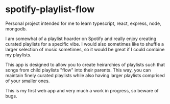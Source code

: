 # spotify-playlist-flow

Personal project intended for me to learn typescript, react, express, node, mongodb.

I am somewhat of a playlist hoarder on Spotify and really enjoy creating curated playlists for a specific vibe. I would also sometimes like to shuffle a larger selection
of music sometimes, so it would be great if I could combine my playlists.

This app is designed to allow you to create heirarchies of playlists such that songs from child playlists "flow" into their parents. This way, you can maintain finely
curated playlists while also having larger playlists comprised of your smaller ones.

This is my first web app and very much a work in progress, so beware of bugs.

